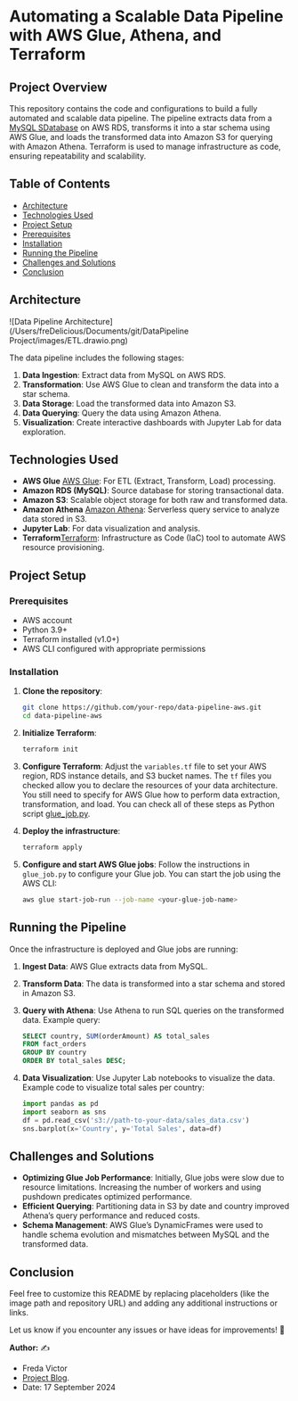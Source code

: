 # Automating a Scalable Data Pipeline with AWS Glue, Athena, and Terraform

## Project Overview

This repository contains the code and configurations to build a fully automated and scalable data pipeline. The pipeline extracts data from a [MySQL SDatabase](https://www.mysqltutorial.org/mysql-sample-database.aspx) on AWS RDS, transforms it into a star schema using AWS Glue, and loads the transformed data into Amazon S3 for querying with Amazon Athena. Terraform is used to manage infrastructure as code, ensuring repeatability and scalability.

## Table of Contents
- [Architecture](#architecture)
- [Technologies Used](#technologies-used)
- [Project Setup](#project-setup)
- [Prerequisites](#prerequisites)
- [Installation](#installation)
- [Running the Pipeline](#running-the-pipeline)
- [Challenges and Solutions](#challenges-and-solutions)
- [Conclusion](#conclusion)


## Architecture

![Data Pipeline Architecture](/Users/freDelicious/Documents/git/DataPipeline Project/images/ETL.drawio.png)

The data pipeline includes the following stages:
1. **Data Ingestion**: Extract data from MySQL on AWS RDS.
2. **Transformation**: Use AWS Glue to clean and transform the data into a star schema.
3. **Data Storage**: Load the transformed data into Amazon S3.
4. **Data Querying**: Query the data using Amazon Athena.
5. **Visualization**: Create interactive dashboards with Jupyter Lab for data exploration.

## Technologies Used

- **AWS Glue** [AWS Glue](https://aws.amazon.com/en/glue/): For ETL (Extract, Transform, Load) processing.
- **Amazon RDS (MySQL)**: Source database for storing transactional data.
- **Amazon S3**: Scalable object storage for both raw and transformed data.
- **Amazon Athena** [Amazon Athena](https://aws.amazon.com/en/athena/): Serverless query service to analyze data stored in S3.
- **Jupyter Lab**: For data visualization and analysis.
- **Terraform**[Terraform](https://www.terraform.io/): Infrastructure as Code (IaC) tool to automate AWS resource provisioning.

## Project Setup

### Prerequisites
- AWS account
- Python 3.9+
- Terraform installed (v1.0+)
- AWS CLI configured with appropriate permissions

### Installation

1. **Clone the repository**:
    ```bash
    git clone https://github.com/your-repo/data-pipeline-aws.git
    cd data-pipeline-aws
    ```

2. **Initialize Terraform**:
    ```bash
    terraform init
    ```

3. **Configure Terraform**:
    Adjust the `variables.tf` file to set your AWS region, RDS instance details, and S3 bucket names.
    The `tf` files you checked allow you to declare the resources of your data 
    architecture. You still need to specify for AWS Glue how to perform data 
    extraction, transformation, and load. You can check all of these steps as Python 
    script [glue_job.py](jupyterlab/glue_job.py). 

4. **Deploy the infrastructure**:
    ```bash
    terraform apply
    ```

5. **Configure and start AWS Glue jobs**:
    Follow the instructions in `glue_job.py` to configure your Glue job. You can start the job using the AWS CLI:
    ```bash
    aws glue start-job-run --job-name <your-glue-job-name>
    ```

## Running the Pipeline

Once the infrastructure is deployed and Glue jobs are running:

1. **Ingest Data**: AWS Glue extracts data from MySQL.
2. **Transform Data**: The data is transformed into a star schema and stored in Amazon S3.
3. **Query with Athena**: Use Athena to run SQL queries on the transformed data. Example query:
    ```sql
    SELECT country, SUM(orderAmount) AS total_sales
    FROM fact_orders
    GROUP BY country
    ORDER BY total_sales DESC;
    ```

4. **Data Visualization**: Use Jupyter Lab notebooks to visualize the data. Example code to visualize total sales per country:
    ```python
    import pandas as pd
    import seaborn as sns
    df = pd.read_csv('s3://path-to-your-data/sales_data.csv')
    sns.barplot(x='Country', y='Total Sales', data=df)
    ```

## Challenges and Solutions

- **Optimizing Glue Job Performance**: Initially, Glue jobs were slow due to resource limitations. Increasing the number of workers and using pushdown predicates optimized performance.
- **Efficient Querying**: Partitioning data in S3 by date and country improved Athena’s query performance and reduced costs.
- **Schema Management**: AWS Glue’s DynamicFrames were used to handle schema evolution and mismatches between MySQL and the transformed data.


## Conclusion
Feel free to customize this README by replacing placeholders (like the image path and repository URL) and adding any additional instructions or links.

Let us know if you encounter any issues or have ideas for improvements! 🚀

**Author:** ✍️

- Freda Victor
- [Project Blog](https://learndataengineering.hashnode.dev/building-an-automated-job-scraping-system-on-aws-challenges-solutions-and-insights).
- Date: 17 September 2024
